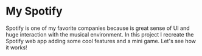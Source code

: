 # My Spotify

Spotify is one of my favorite companies because is great sense of UI and huge interaction with the
musical environment. In this project I recreate the Spotify web app adding some cool features and a
mini game. Let's see how it works!
